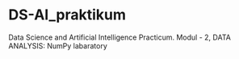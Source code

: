 # DS-AI_praktikum
Data Science and Artificial Intelligence Practicum.
Modul - 2, DATA ANALYSIS: NumPy labaratory
